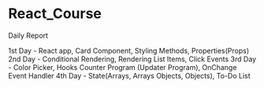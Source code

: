 # React_Course

Daily Report

1st Day - React app, Card Component, Styling Methods, Properties(Props)
2nd Day - Conditional Rendering, Rendering List Items, Click Events
3rd Day - Color Picker, Hooks Counter Program (Updater Program), OnChange Event Handler
4th Day - State(Arrays, Arrays Objects, Objects), To-Do List